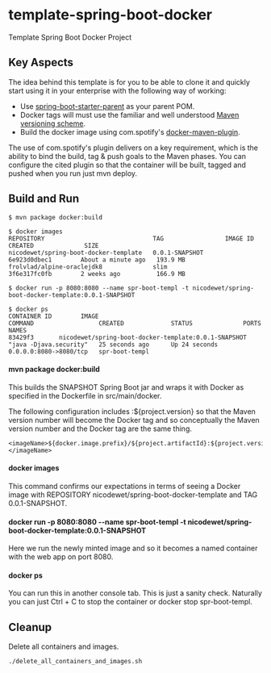 # template-spring-boot-docker
Template Spring Boot Docker Project

## Key Aspects 

The idea behind this template is for you to be able to clone it and quickly start using it in your enterprise with the following way of working:

* Use [spring-boot-starter-parent](https://github.com/spring-projects/spring-boot/blob/master/spring-boot-starters/spring-boot-starter-parent/pom.xml) as your parent POM.
* Docker tags will must use the familiar and well understood [Maven versioning scheme](https://docs.oracle.com/middleware/1212/core/MAVEN/maven_version.htm#MAVEN8855). 
* Build the docker image using com.spotify's [docker-maven-plugin](https://github.com/spotify/docker-maven-plugin).

The use of com.spotify's plugin delivers on a key requirement, which is the ability to bind the build, tag & push goals to the Maven phases. You can configure the cited plugin so that the container will be built, tagged and pushed when you run just mvn deploy.

## Build and Run

    $ mvn package docker:build
    
    $ docker images
    REPOSITORY                              TAG                 IMAGE ID            CREATED              SIZE
    nicodewet/spring-boot-docker-template   0.0.1-SNAPSHOT      6e923d0dbec1        About a minute ago   193.9 MB
    frolvlad/alpine-oraclejdk8              slim                3f6e317fc0fb        2 weeks ago          166.9 MB

    $ docker run -p 8080:8080 --name spr-boot-templ -t nicodewet/spring-boot-docker-template:0.0.1-SNAPSHOT

    $ docker ps
    CONTAINER ID        IMAGE                                                  COMMAND                  CREATED             STATUS              PORTS                    NAMES
    83429f3       nicodewet/spring-boot-docker-template:0.0.1-SNAPSHOT   "java -Djava.security"   25 seconds ago      Up 24 seconds       0.0.0.0:8080->8080/tcp   spr-boot-templ

#### mvn package docker:build

This builds the SNAPSHOT Spring Boot jar and wraps it with Docker as specified in the Dockerfile in src/main/docker.

The following configuration includes :${project.version} so that the Maven version number will become the Docker tag and so conceptually the Maven version number and the Docker tag are the same thing.

    <imageName>${docker.image.prefix}/${project.artifactId}:${project.version}</imageName>

#### docker images

This command confirms our expectations in terms of seeing a Docker image with REPOSITORY nicodewet/spring-boot-docker-template and TAG 0.0.1-SNAPSHOT.

#### docker run -p 8080:8080 --name spr-boot-templ -t nicodewet/spring-boot-docker-template:0.0.1-SNAPSHOT

Here we run the newly minted image and so it becomes a named container with the web app on port 8080.

#### docker ps

You can run this in another console tab. This is just a sanity check. Naturally you can just Ctrl + C to stop the container or docker stop spr-boot-templ.

#### 

## Cleanup

Delete all containers and images.

	./delete_all_containers_and_images.sh